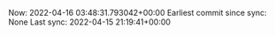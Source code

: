 Now: 2022-04-16 03:48:31.793042+00:00 Earliest commit since sync: None Last sync: 2022-04-15 21:19:41+00:00

